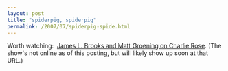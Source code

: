 ```yaml
---
layout: post
title: "spiderpig, spiderpig"
permalink: /2007/07/spiderpig-spide.html
---
```


<p>Worth watching:&nbsp; <a href="http://www.charlierose.com/shows/2007/07/30/1/a-conversation-about-the-simpsons-movie">James L. Brooks and Matt Groening on Charlie Rose</a>. (The show's not online as of this posting, but will likely show up soon at that URL.)</p>




